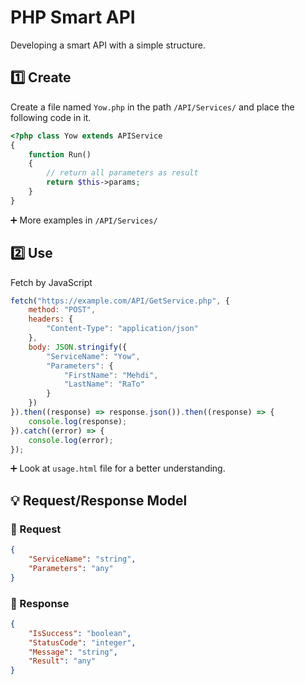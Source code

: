 # PHP Smart API
Developing a smart API with a simple structure.

## 1️⃣ Create
Create a file named `Yow.php` in the path `/API/Services/` and place the following code in it.

```php
<?php class Yow extends APIService
{
    function Run()
    {
        // return all parameters as result
        return $this->params;
    }
}
```

➕ More examples in `/API/Services/`

## 2️⃣ Use
Fetch by JavaScript

```javascript
fetch("https://example.com/API/GetService.php", {
    method: "POST",
    headers: {
        "Content-Type": "application/json"
    },
    body: JSON.stringify({
        "ServiceName": "Yow",
        "Parameters": {
            "FirstName": "Mehdi",
            "LastName": "RaTo"
        }
    })
}).then((response) => response.json()).then((response) => {
    console.log(response);
}).catch((error) => {
    console.log(error);
});
```

➕ Look at `usage.html` file for a better understanding.

## 💡 Request/Response Model

### 🔼 Request
```json
{
    "ServiceName": "string",
    "Parameters": "any"
}
```

### 🔽 Response
```json
{
    "IsSuccess": "boolean",
    "StatusCode": "integer",
    "Message": "string",
    "Result": "any"
}
```
